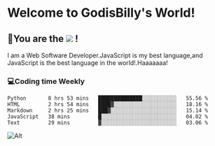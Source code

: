 # Welcome to GodisBilly's World!
## :partying_face:You are the  ![](https://visitor-badge.glitch.me/badge?page_id=Godisbilly.readme) !
I am a Web Software Developer.JavaScript is my best language,and JavaScript is the best language in the world!.Haaaaaaa!
### :computer:Coding time Weekly
  <!--START_SECTION:waka-->
```text
Python       8 hrs 53 mins   ██████████████░░░░░░░░░░░   55.56 % 
HTML         2 hrs 54 mins   ████▓░░░░░░░░░░░░░░░░░░░░   18.16 % 
Markdown     2 hrs 25 mins   ███▓░░░░░░░░░░░░░░░░░░░░░   15.14 % 
JavaScript   38 mins         █░░░░░░░░░░░░░░░░░░░░░░░░   04.02 % 
Text         29 mins         ▓░░░░░░░░░░░░░░░░░░░░░░░░   03.06 % 
```
<!--END_SECTION:waka-->
![Alt](https://repobeats.axiom.co/api/embed/eeff64f6cf3d966257bdb597911b88a4c137d508.svg "Repobeats analytics image")
